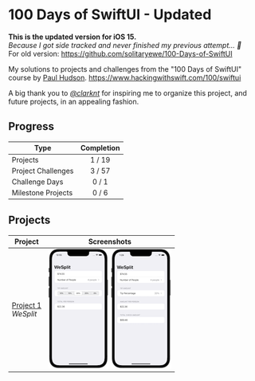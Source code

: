 # 100 Days of SwiftUI - Updated
<b>This is the updated version for iOS 15.</b><br>
<i>Because I got side tracked and never finished my previous attempt... 🫠</i><br>
For old version: https://github.com/solitaryewe/100-Days-of-SwiftUI

My solutions to projects and challenges from the "100 Days of SwiftUI" course by [Paul Hudson](https://github.com/twostraws).
https://www.hackingwithswift.com/100/swiftui

A big thank you to *[@clarknt](https://github.com/clarknt)* for inspiring me to organize this project, and future projects, in an appealing fashion.

## Progress

| Type | Completion |
| -------- | :----: |
| Projects | 1 / 19 |
| Project Challenges | 3 / 57 |
| Challenge Days | 0 / 1 |
| Milestone Projects | 0 / 6 |

## Projects

| Project | Screenshots |
| ------- | ---------- |
| [Project 1](https://github.com/solitaryewe/100-Days-of-SwiftUI-Updated/tree/main/Project-01) <br> *WeSplit* | [![Project 1 - WeSplit](https://github.com/solitaryewe/100-Days-of-SwiftUI-Updated/blob/main/Project-01/Screenshots/project01-small.png)](https://github.com/solitaryewe/100-Days-of-SwiftUI-Updated/blob/main/Project-01/Screenshots/project01-large.png) [![Project 1 (Challenges) - WeSplit](https://github.com/solitaryewe/100-Days-of-SwiftUI-Updated/blob/main/Project-01/Screenshots/project01-challenges-small.png)](https://github.com/solitaryewe/100-Days-of-SwiftUI-Updated/blob/main/Project-01/Screenshots/project01-challenges-large.png) |
